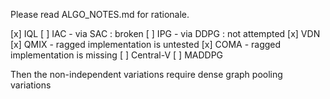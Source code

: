 Please read ALGO_NOTES.md for rationale. 

[x] IQL
[ ] IAC - via SAC : broken
[ ] IPG - via DDPG : not attempted
[x] VDN
[x] QMIX - ragged implementation is untested
[x] COMA - ragged implementation is missing
[ ] Central-V
[ ] MADDPG

Then the non-independent variations require dense graph pooling variations